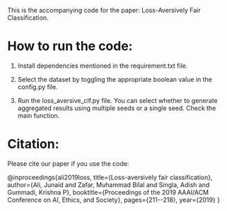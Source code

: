 This is the accompanying code for the paper: Loss-Aversively Fair Classification. 

# How to run the code: 

1. Install dependencies mentioned in the requirement.txt file. 

2. Select the dataset by toggling the appropriate boolean value in the config.py file. 

3. Run the loss_aversive_clf.py file. You can select whether to generate aggregated results using multiple seeds or a single seed. Check the main function. 

# Citation:

Please cite our paper if you use the code:

@inproceedings{ali2019loss,
  title={Loss-aversively fair classification},
  author={Ali, Junaid and Zafar, Muhammad Bilal and Singla, Adish and Gummadi, Krishna P},
  booktitle={Proceedings of the 2019 AAAI/ACM Conference on AI, Ethics, and Society},
  pages={211--218},
  year={2019}
}